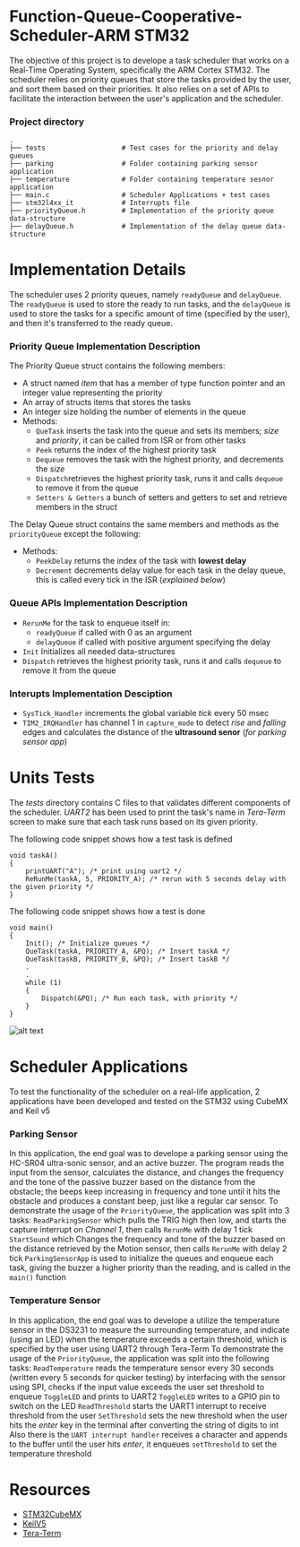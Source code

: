 # Function-Queue-Cooperative-Scheduler-ARM STM32
The objective of this project is to develope a task scheduler that works on a Real-Time Operating System, specifically the ARM Cortex STM32. The scheduler relies on priority queues that store the tasks provided by the user, and sort them based on their priorities. It also relies on a set of APIs to facilitate the interaction between the user's application and the scheduler.

### Project directory
    .
    ├── tests                   # Test cases for the priority and delay queues
    ├── parking                 # Folder containing parking sensor application
    ├── temperature             # Folder containing temperature sesnor application
    ├── main.c                  # Scheduler Applications + test cases
    ├── stm32l4xx_it            # Interrupts file
    ├── priorityQueue.h         # Implementation of the priority queue data-structure
    ├── delayQueue.h            # Implementation of the delay queue data-structure

# Implementation Details
The scheduler uses 2 priority queues, namely `readyQueue` and `delayQueue`. The `readyQueue` is used to store the ready to run tasks, and the `delayQueue` is used to store the tasks for a specific amount of time (specified by the user), and then it's transferred to the ready queue. 
### Priority Queue Implementation Description
The Priority Queue struct contains the following members:
- A struct named *item* that has a member of type function pointer and an integer value representing the priority
- An array of structs items that stores the tasks
- An integer size holding the number of elements in the queue
- Methods:
  - `QueTask` inserts the task into the queue and sets its members; *size* and *priority*, it can be called from ISR or from other tasks
  - `Peek`      returns the index of the highest priority task
  - `Dequeue` removes the task with the highest priority, and decrements the *size*
  - `Dispatch`retrieves the highest priority task, runs it and calls `dequeue` to remove it from the queue 
  - `Setters & Getters` a bunch of setters and getters to set and retrieve members in the struct

The Delay Queue struct contains the same members and methods as the `priorityQueue` except the following:
- Methods:
  - `PeekDelay` returns the index of the task with **lowest delay**
  - `Decrement` decrements delay value for each task in the delay queue, this is called every tick in the ISR (*explained below*)

### Queue APIs Implementation Description
- `RerunMe` for the task to enqueue itself in:
  - `readyQueue` if called with 0 as an argument
  - `delayQueue` if called with positive argument specifying the delay
- `Init` Initializes all needed data-structures
- `Dispatch` retrieves the highest priority task, runs it and calls `dequeue` to remove it from the queue

### Interupts Implementation Desciption
- `SysTick_Handler` increments the global variable *tick* every 50 msec
- `TIM2_IRQHandler` has channel 1 in `capture_mode` to detect *rise* and *falling* edges and calculates the distance of the **ultrasound senor** (*for parking sensor app*)

# Units Tests
The *tests* directory contains C files to that validates different components of the scheduler. *UART2* has been used to print the task's name in *Tera-Term* screen to make sure that each task runs based on its given priority.

The following code snippet shows how a test task is defined
```
void taskA()
{
    printUART("A"); /* print using uart2 */
    ReRunMe(taskA, 5, PRIORITY_A); /* rerun with 5 seconds delay with the given priority */
}
```
The following code snippet shows how a test is done
```
void main()
{
    Init(); /* Initialize queues */
    QueTask(taskA, PRIORITY_A, &PQ); /* Insert taskA */
    QueTask(taskB, PRIORITY_B, &PQ); /* Insert taskB */
    .
    .
    while (1)
    {
        Dispatch(&PQ); /* Run each task, with priority */
    }
}
```
![alt text](https://github.com/shehabeldeenibrahim/function-queue-scheduler-stm32/blob/master/tests/test.png)

# Scheduler Applications
To test the functionality of the scheduler on a real-life application, 2 applications have been developed and tested on the STM32 using CubeMX and Keil v5
### Parking Sensor
In this application, the end goal was to develope a parking sensor using the HC-SR04 ultra-sonic sensor, and an active buzzer. The program reads the input from the sensor, calculates the distance, and changes the frequency and the tone of the passive buzzer based on the distance from the obstacle; the beeps keep increasing in frequency and tone until it hits the obstacle and produces a constant beep, just like a regular car sensor. To demonstrate the usage of the `PriorityQueue`, the application was split into 3 tasks:
`ReadParkingSensor` which pulls the TRIG high then low, and starts the capture interrupt on *Channel 1*, then calls `RerunMe` with delay 1 tick
`StartSound` which Changes the frequency and tone of the buzzer based on the distance retrieved by the Motion sensor, then calls `RerunMe` with delay 2 tick
`ParkingSensorApp` is used to initialize the queues and enqueue each task, giving the buzzer a higher priority than the reading, and is called in the `main()` function

### Temperature Sensor
In this application, the end goal was to develope a utilize the temperature sensor in the DS3231 to measure the surrounding temperature, and indicate (using an LED) when the temperature exceeds a certain threshold, which is specified by the user using UART2 through Tera-Term
To demonstrate the usage of the `PriorityQueue`, the application was split into the following tasks:
`ReadTemperature` reads the temperature sensor every 30 seconds (written every 5 seconds for quicker testing) by interfacing with the sensor using SPI, checks if the input value exceeds the user set threshold to enqueue `ToggleLED` and prints to UART2
`ToggleLED` writes to a GPIO pin to switch on the LED
`ReadThreshold` starts the UART1 interrupt to receive threshold from the user
`SetThreshold` sets the new threshold when the user hits the *enter* key in the terminal after converting the string of digits to int
Also there is the `UART interrupt handler` receives a character and appends to the buffer until the user hits *enter*, it enqueues `setThreshold` to set the temperature threshold
# Resources
- [STM32CubeMX](https://www.st.com/en/development-tools/stm32cubemx.html)
- [KeilV5](https://www2.keil.com/mdk5)
- [Tera-Term](https://ttssh2.osdn.jp/index.html.en)
